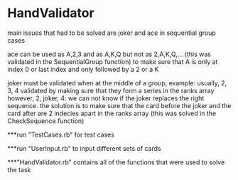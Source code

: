 # HandValidator
main issues that had to be solved are joker and ace in sequential group cases

ace can be used as A,2,3 and as A,K,Q but not as 2,A,K,Q,... 
(this was validated in the SequentialGroup function) to make sure that A is only at index 0 or last index and only followed by a 2 or a K

joker must be validated when at the middle of a group, example:
usually, 2, 3, 4 validated by making sure that they form a series in the ranks array
however, 2, joker, 4: we can not know if the joker replaces the right sequence. 
the solution is to make sure that the card before the joker and the card after are 2 indecies apart in the ranks array
(this was solved in the CheckSequence function)


***run "TestCases.rb" for test cases

***run "UserInput.rb" to input different sets of cards

***"HandValidator.rb" contains all of the functions that were used to solve the task
